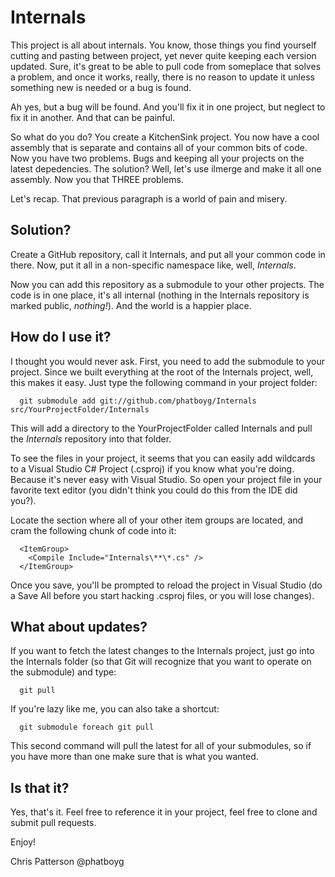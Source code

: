 Internals
=========

This project is all about internals. You know, those things you find yourself cutting and pasting between project, yet never quite keeping each version updated. Sure, it's great to be able to pull code from someplace that solves a problem, and once it works, really, there is no reason to update it unless something new is needed or a bug is found.

Ah yes, but a bug will be found. And you'll fix it in one project, but neglect to fix it in another. And that can be painful.

So what do you do? You create a KitchenSink project. You now have a cool assembly that is separate and contains all of your common bits of code. Now you have two problems. Bugs and keeping all your projects on the latest depedencies. The solution? Well, let's use ilmerge and make it all one assembly. Now you that THREE problems.

Let's recap. That previous paragraph is a world of pain and misery.

Solution?
---------

Create a GitHub repository, call it Internals, and put all your common code in there. Now, put it all in a non-specific namespace like, well, _Internals_.

Now you can add this repository as a submodule to your other projects. The code is in one place, it's all internal (nothing in the Internals repository is marked public, _nothing!_). And the world is a happier place.

How do I use it?
----------------

I thought you would never ask. First, you need to add the submodule to your project. Since we built everything at the root of the Internals project, well, this makes it easy. Just type the following command in your project folder:

```
  git submodule add git://github.com/phatboyg/Internals src/YourProjectFolder/Internals
```

This will add a directory to the YourProjectFolder called Internals and pull the _Internals_ repository into that folder.

To see the files in your project, it seems that you can easily add wildcards to a Visual Studio C# Project (.csproj) if you know what you're doing. Because it's never easy with Visual Studio. So open your project file in your favorite text editor (you didn't think you could do this from the IDE did you?).

Locate the section where all of your other item groups are located, and cram the following chunk of code into it:

```
  <ItemGroup>
    <Compile Include="Internals\**\*.cs" />
  </ItemGroup>
```

Once you save, you'll be prompted to reload the project in Visual Studio (do a Save All before you start hacking .csproj files, or you will lose changes).

What about updates?
-------------------

If you want to fetch the latest changes to the Internals project, just go into the Internals folder (so that Git will recognize that you want to operate on the submodule) and type:

```
  git pull
```

If you're lazy like me, you can also take a shortcut:

```
  git submodule foreach git pull
```

This second command will pull the latest for all of your submodules, so if you have more than one make sure that is what you wanted.

Is that it?
-----------

Yes, that's it. Feel free to reference it in your project, feel free to clone and submit pull requests.

Enjoy!

Chris Patterson
@phatboyg
